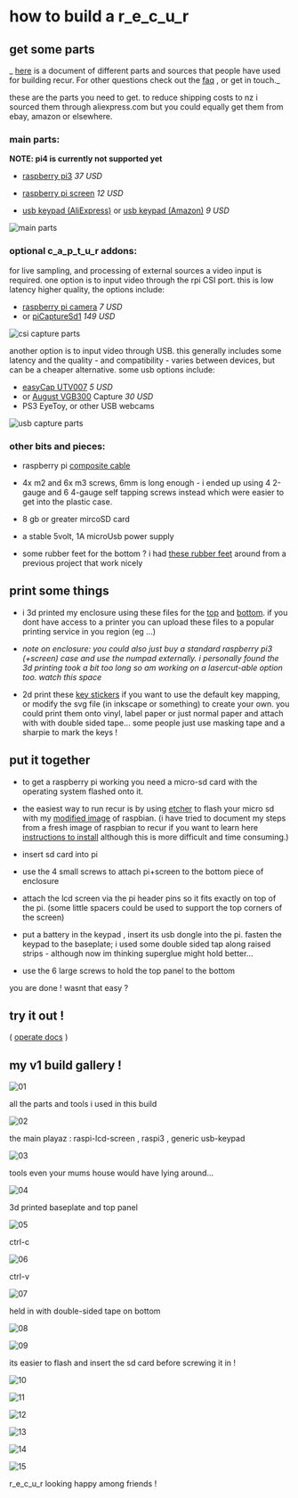 # how to build a r_e_c_u_r

## get some parts

_ [here](parts_and_sources) is a document of different parts and sources that people have used for building recur. For other questions check out the [faq] , or get in touch._

these are the parts you need to get. to reduce shipping costs to nz i sourced them through aliexpress.com but you could equally get them from ebay, amazon or elsewhere. 

### main parts:

__NOTE: pi4 is currently not supported yet__

- [raspberry pi3] *37 USD*

- [raspberry pi screen] *12 USD*

- [usb keypad (AliExpress)] or [usb keypad (Amazon)]  *9 USD*

![main parts][main parts]

### optional c_a_p_t_u_r addons:

for live sampling, and processing of external sources a video input is required. one option is to input video through the rpi CSI port. this is low latency higher quality, the options include:

- [raspberry pi camera] *7 USD*
- or [piCaptureSd1] *149 USD*

![csi capture parts][csi capture parts]

another option is to input video through USB. this generally includes some latency and the quality - and compatibility - varies between devices, but can be a cheaper alternative. some usb options include:

- [easyCap UTV007] *5 USD*
- or [August VGB300] Capture *30 USD*
- PS3 EyeToy, or other USB webcams

![usb capture parts][usb capture parts]

### other bits and pieces:

- raspberry pi [composite cable]

- 4x m2 and 6x m3 screws, 6mm is long enough - i ended up using 4 2-gauge and 6 4-gauge self tapping screws instead which were easier to get into the plastic case.

- 8 gb or greater mircoSD card

- a stable 5volt, 1A microUsb power supply

- some rubber feet for the bottom ? i had [these rubber feet] around from a previous project that work nicely

## print some things

- i 3d printed my enclosure using these files for the [top] and [bottom]. if you dont have access to a printer you can upload these files to a popular printing service in you region (eg ...)

- _note on enclosure: you could also just buy a standard raspberry pi3 (+screen) case and use the numpad externally. i personally found the 3d printing took a bit too long so am working on a lasercut-able option too. watch this space_

- 2d print these [key stickers] if you want to use the default key mapping, or modify the svg file (in inkscape or something) to create your own. you could print them onto vinyl, label paper or just normal paper and attach with with double sided tape... some people just use masking tape and a sharpie to mark the keys !

## put it together

- to get a raspberry pi working you need a micro-sd card with the operating system flashed onto it.

- the easiest way to run recur is by using [etcher] to flash your micro sd with my [modified image] of raspbian.
(i have tried to document my steps from a fresh image of raspbian to recur if you want to learn here [instructions to install] although this is more difficult and time consuming.)

- insert sd card into pi

- use the 4 small screws to attach pi+screen to the bottom piece of enclosure

- attach the lcd screen via the pi header pins so it fits exactly on top of the pi. (some little spacers could be used to support the top corners of the screen)

- put a battery in the keypad , insert its usb dongle into the pi. fasten the keypad to the baseplate; i used some double sided tap along raised strips - although now im thinking superglue might hold better...

- use the 6 large screws to hold the top panel to the bottom

you are done ! wasnt that easy ?

## try it out !

( [operate docs] )

## my v1 build gallery !

![01](build_v1_photos/build01.jpg) 

all the parts and tools i used in this build

![02](build_v1_photos/build02.jpg) 

the main playaz : raspi-lcd-screen , raspi3 , generic usb-keypad

![03](build_v1_photos/build03.jpg) 

tools even your mums house would have lying around...


![04](build_v1_photos/build04.jpg) 

3d printed baseplate and top panel

![05](build_v1_photos/build05.jpg) 

ctrl-c

![06](build_v1_photos/build06.jpg) 

ctrl-v

![07](build_v1_photos/build07.jpg) 

held in with double-sided tape on bottom

![08](build_v1_photos/build08.jpg)


![09](build_v1_photos/build09.jpg) 

its easier to flash and insert the sd card before screwing it in !

![10](build_v1_photos/build10.jpg) 

![11](build_v1_photos/build11.jpg) 

![12](build_v1_photos/build12.jpg) 

![13](build_v1_photos/build13.jpg) 

![14](build_v1_photos/build14.jpg) 

![15](build_v1_photos/build15.jpg) 

r_e_c_u_r looking happy among friends !



[raspberry pi3]:https://www.aliexpress.com/item/RS-Version-2016-New-Raspberry-Pi-3-Model-B-Board-1GB-LPDDR2-BCM2837-Quad-Core-Ras/32789942633.html
[main parts]: images/build_all.jpg
[csi capture parts]: images/csi_capture_parts.jpg
[usb capture parts]: images/usb_capture_parts.jpg
[raspberry pi screen]:https://www.aliexpress.com/item/3-5-Inch-TFT-LCD-Moudle-For-Raspberry-Pi-2-Model-B-RPI-B-raspberry-pi/32707058182.html
[usb keypad (AliExpress)]:https://www.aliexpress.com/item/USB-Wireless-Numeric-Keypad-19-Keys-Numpad-Number-Pad-Wireless-2-4GHz-Mini-Receiver-for-Laptop/32821720854.html
[usb keypad (Amazon)]:https://www.amazon.com/gp/product/B076GZDC14/
[raspberry pi camera]:https://www.aliexpress.com/item/RPI2-raspberry-pi-2-model-b-b-plus-camera-5-million-pixels-professional-ip-webcam-module/32403602769.html
[piCaptureSd1]: https://lintestsystems.com/products/picapture-sd1
[easyCap UTV007]: https://www.aliexpress.com/item/32885712014.html
[August VGB300]: https://www.augustint.com/en/productmsg-4-348.html
[composite cable]: https://www.adafruit.com/product/2881
[top]: https://github.com/langolierz/r_e_c_u_r/blob/master/enclosure/topplate.stl
[bottom]: https://github.com/langolierz/r_e_c_u_r/blob/master/enclosure/baseplate.stl
[key stickers]: https://github.com/langolierz/r_e_c_u_r/blob/master/enclosure/keystickers.svg
[etcher]: https://etcher.io
[modified image]: https://github.com/langolierz/r_e_c_u_r/wiki/r_e_c_u_r-imgs
[operate docs]: operate_docs
[instructions to install]: https://github.com/langolierz/r_e_c_u_r/blob/master/dotfiles/README.md
[these rubber feet]: https://www.aliexpress.com/item/40-Self-Adhesive-Rubber-Bumper-Stopper-Non-slip-Feet-Door-Buffer-Pads-Furniture-DIY-Tool/32849514475.html
[faq]: faq